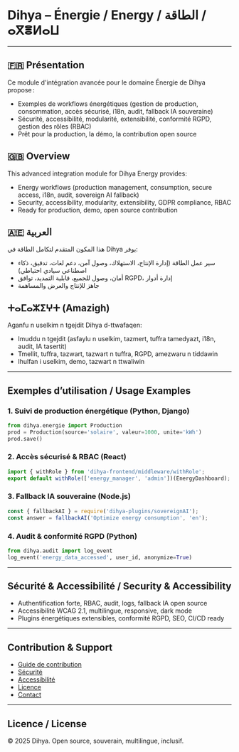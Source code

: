 # Dihya – Énergie / Energy / الطاقة / ⴰⴳⴻⵍⴰⵡ

---

## 🇫🇷 Présentation
Ce module d'intégration avancée pour le domaine Énergie de Dihya propose :
- Exemples de workflows énergétiques (gestion de production, consommation, accès sécurisé, i18n, audit, fallback IA souveraine)
- Sécurité, accessibilité, modularité, extensibilité, conformité RGPD, gestion des rôles (RBAC)
- Prêt pour la production, la démo, la contribution open source

## 🇬🇧 Overview
This advanced integration module for Dihya Energy provides:
- Energy workflows (production management, consumption, secure access, i18n, audit, sovereign AI fallback)
- Security, accessibility, modularity, extensibility, GDPR compliance, RBAC
- Ready for production, demo, open source contribution

## 🇦🇪 العربية
هذا المكون المتقدم لتكامل الطاقة في Dihya يوفر:
- سير عمل الطاقة (إدارة الإنتاج، الاستهلاك، وصول آمن، دعم لغات، تدقيق، ذكاء اصطناعي سيادي احتياطي)
- أمان، وصول للجميع، قابلية التمديد، توافق RGPD، إدارة أدوار
- جاهز للإنتاج والعرض والمساهمة

## ⵜⴰⵎⴰⵣⵉⵖⵜ (Amazigh)
Aganfu n uselkim n tgejdit Dihya d-ttwafaqen:
- Imuddu n tgejdit (asfaylu n uselkim, tazmert, tuffra tamedyazt, i18n, audit, IA tasertit)
- Tmellit, tuffra, tazwart, tazwart n tuffra, RGPD, amezwaru n tiddawin
- Ihulfan i uselkim, demo, tazwart n ttwaliwin

---

## Exemples d’utilisation / Usage Examples

### 1. Suivi de production énergétique (Python, Django)
```python
from dihya.energie import Production
prod = Production(source='solaire', valeur=1000, unite='kWh')
prod.save()
```

### 2. Accès sécurisé & RBAC (React)
```jsx
import { withRole } from 'dihya-frontend/middleware/withRole';
export default withRole(['energy_manager', 'admin'])(EnergyDashboard);
```

### 3. Fallback IA souveraine (Node.js)
```js
const { fallbackAI } = require('dihya-plugins/sovereignAI');
const answer = fallbackAI('Optimize energy consumption', 'en');
```

### 4. Audit & conformité RGPD (Python)
```python
from dihya.audit import log_event
log_event('energy_data_accessed', user_id, anonymize=True)
```

---

## Sécurité & Accessibilité / Security & Accessibility
- Authentification forte, RBAC, audit, logs, fallback IA open source
- Accessibilité WCAG 2.1, multilingue, responsive, dark mode
- Plugins énergétiques extensibles, conformité RGPD, SEO, CI/CD ready

---

## Contribution & Support
- [Guide de contribution](../../../../CONTRIBUTING.md)
- [Sécurité](../../../../securite.md)
- [Accessibilité](../../../../ACCESSIBILITY_GUIDE.md)
- [Licence](../../../../LICENSE)
- [Contact](mailto:opensource@dihya.org)

---

## Licence / License
© 2025 Dihya. Open source, souverain, multilingue, inclusif.
